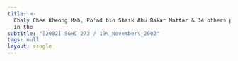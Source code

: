 ```yaml
---
title: >-
  Chaly Chee Kheong Mah, Po'ad bin Shaik Abu Bakar Mattar & 34 others practising
  in the
subtitle: "[2002] SGHC 273 / 19\_November\_2002"
tags: null
layout: single
---
```


